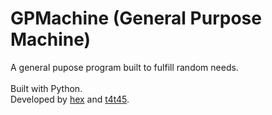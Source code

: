 # GPMachine (General Purpose Machine)
A general pupose program built to fulfill random needs.\
\
Built with Python.\
Developed by [hex](https://twitter.com/hexyuu) and [t4t45](http://tommypriest.com).